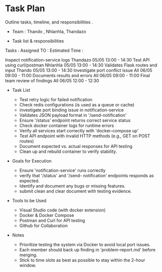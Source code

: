 # Task Plan

Outline tasks, timeline, and responsibilities .

* Team : Thando , Nhlanhla, Thandazo


* Task list & responsibilities 

Tasks :                                       Assigned TO   :              Estimated Time :

Inspect notification-service logs             Thandazo                      05/05  13:00 - 14:30 
Test API using curl/postman                   Nhlanhla                      05/05  13:00 - 14:30
Validates Flask routes and input              Thando                        05/05  13:00 - 14:30
Investigate port conflict issue               All                           06/05  09:00 - 11:00
Documents results and errors                  All                           06/05  09:00 - 11:00 
Final team review of findings                 All                           06/05  12:00 - 12:30


* Task List
  - Test retry logic for failed notification
  - Check redis configurations (is used as a queue or cache)
  - investigate port binding issue in notification-service
  - Validates JSON payload format in '/send-notification'
  - Ensure '/status' endpoint returns correct service status
  - Check docker container logs for runtime errors
  - Verify all services start correctly with 'docker-compose up'
  - Test API endpoint with invalid HTTP methods (e.g., GET on POST routes)
  - Document expected vs. actual responses for API testing
  - Clean up and rebuild container to verify stability. 



* Goals for Execution 
   - Ensure 'notification-service' runs correctly
   - verify that '/status' and '/send- notification' endpoints responds as expected.
   - Identify and document any bugs or missing features.
   - submit clean and clear document with testing evidence.


* Tools to be Used
  - Visual Studio code (with docker extension)
  - Docker & Docker Compose
  - Postman and Curl for API testing
  - Github for Collaboration


 * Notes
    - Prioritize testing the system via Docker to avoid local port issues.
    - Each member should back up finding in 'problem-report.md' before merging.
    - Stick to time slots as best as possible to stay within the 2-hour window.




